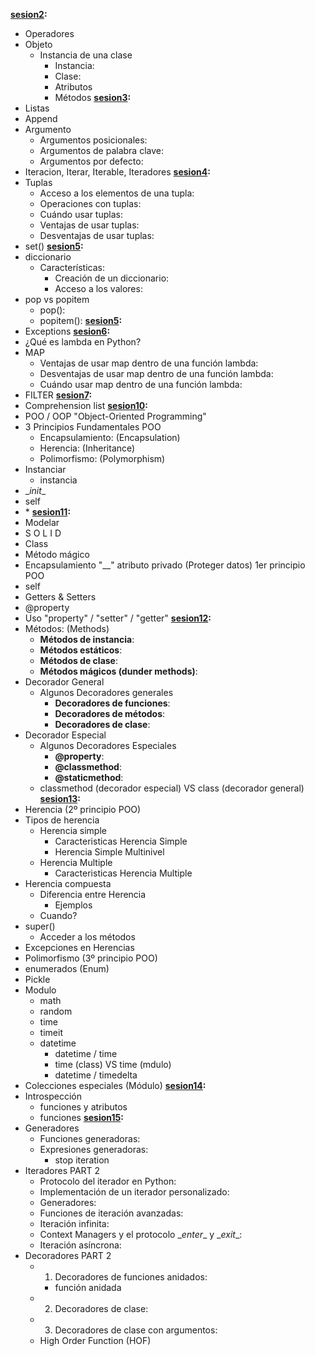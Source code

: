 **[sesion2](./sesion2/sesion2.md):**
- Operadores
- Objeto
  - Instancia de una clase
    - Instancia:
    - Clase:
    - Atributos
    - Métodos
**[sesion3](./sesion3/session3.md):**
- Listas
- Append
- Argumento
  - Argumentos posicionales:
  - Argumentos de palabra clave:
  - Argumentos por defecto:
- Iteracion, Iterar, Iterable, Iteradores
**[sesion4](./sesion4/sesion4.md):**
- Tuplas
  - Acceso a los elementos de una tupla:
  - Operaciones con tuplas:
  - Cuándo usar tuplas:
  - Ventajas de usar tuplas:
  - Desventajas de usar tuplas:
- set()
**[sesion5](./sesion5/diccionario.md):**
- diccionario
  - Características:
    - Creación de un diccionario:
    - Acceso a los valores:
- pop vs popitem
  - pop():
  - popitem():
**[sesion5](./sesion5/exceptions.md):**
- Exceptions
**[sesion6](./sesion6/lambda.md):**
- ¿Qué es lambda en Python?
- MAP
  - Ventajas de usar map dentro de una función lambda:
  - Desventajas de usar map dentro de una función lambda:
  - Cuándo usar map dentro de una función lambda:
- FILTER
**[sesion7](./sesion7/sesion7.md):**
- Comprehension list
**[sesion10](./sesion10/POO_sesion10.md):**
- POO / OOP "Object-Oriented Programming"
- 3 Principios Fundamentales POO
  - Encapsulamiento: (Encapsulation)
  - Herencia: (Inheritance)
  - Polimorfismo: (Polymorphism)
- Instanciar
  - instancia
- \__init__
- self
- \*
**[sesion11](./sesion11/sesion11.md):**
- Modelar
- S O L I D
- Class
- Método mágico
- Encapsulamiento "__"  atributo privado (Proteger datos) 1er principio POO
- self
- Getters & Setters
- @property
- Uso "property" / "setter" / "getter"
**[sesion12](./sesion12/sesion12.md):**
- Métodos: (Methods)
  - **Métodos de instancia**:
  - **Métodos estáticos**:
  - **Métodos de clase**:
  - **Métodos mágicos (dunder methods)**:
- Decorador General
  - Algunos Decoradores generales
    - **Decoradores de funciones**:
    - **Decoradores de métodos**:
    - **Decoradores de clase**:
- Decorador Especial
  - Algunos Decoradores Especiales
    - **@property**:
    - **@classmethod**:
    - **@staticmethod**:
  - classmethod (decorador especial) VS class (decorador general)
**[sesion13](./sesion13/sesion13.md):**
- Herencia (2º principio POO)
- Tipos de herencia
  - Herencia simple
    - Caracteristicas Herencia Simple
    - Herencia Simple Multinivel
  - Herencia Multiple
    - Caracteristicas Herencia Multiple
- Herencia compuesta
  - Diferencia entre Herencia
    - Ejemplos
  - Cuando?
- super()
  - Acceder a los métodos
- Excepciones en Herencias
- Polimorfismo (3º principio POO)
- enumerados (Enum)
- Pickle
- Modulo
  - math
  - random
  - time
  - timeit
  - datetime
    - datetime / time
    - time (class) VS time (mdulo)
    - datetime / timedelta
- Colecciones especiales (Módulo)
**[sesion14](./sesion14/sesion14.md):**
- Introspección
  - funciones y atributos
  - funciones
**[sesion15](./sesion15/sesion15.md):**
- Generadores
  - Funciones generadoras:
  - Expresiones generadoras:
    - stop iteration
- Iteradores PART 2
  - Protocolo del iterador en Python:
  - Implementación de un iterador personalizado:
  - Generadores:
  - Funciones de iteración avanzadas:
  - Iteración infinita:
  - Context Managers y el protocolo \__enter__ y \__exit__:
  - Iteración asíncrona:
- Decoradores PART 2
  - 1. Decoradores de funciones anidados:
    - función anidada
  - 2. Decoradores de clase:
  - 3. Decoradores de clase con argumentos:
  - High Order Function (HOF)
